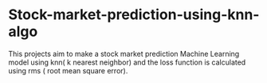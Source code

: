 # Stock-market-prediction-using-knn-algo
This projects aim to make a stock market prediction Machine Learning model using knn( k nearest neighbor)  and the loss function is calculated using rms ( root mean square error).
